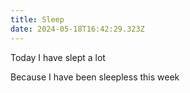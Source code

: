 ```yaml
---
title: Sleep
date: 2024-05-18T16:42:29.323Z
---
```


Today I have slept a lot

Because I have been sleepless this week
